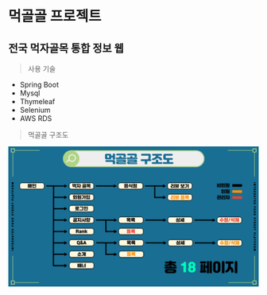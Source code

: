 # 먹골골 프로젝트
## 전국 먹자골목 통합 정보 웹 

> 사용 기술
* Spring Boot
* Mysql
* Thymeleaf
* Selenium
* AWS RDS
>먹골골 구조도
 <img src="./img/sitemap.PNG" />




